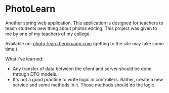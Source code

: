 # PhotoLearn
Another spring web application. This application is designed for teachers to
teach students new thing about photos editing. This project was given to me by
one of my teachers of my college.

Available on: [photo-learn.herokuapp.com](https://photo-learn.herokuapp.com/) (getting to the site may take some time.)

What I've learned:
 - Any transfer of data between the client and server should be done through DTO models.
 - It's not a good practice to write logic in controllers. Rather, create a new service and some methods in it. Those methods should do the logic.
